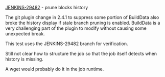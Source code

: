 [JENKINS-29482](https://issues.jenkins-ci.org/browse/JENKINS-29482) - prune blocks history

The git plugin change in 2.4.1 to suppress some portion of BuildData
also broke the history display if stale branch pruning is enabled.
BuildData is a very challenging part of the plugin to modify without
causing some unexpected break.

This test uses the JENKINS-29482 branch for verification.

Still not clear how to structure the job so that the job itself detects
when history is missing.

A wget would probably do it in the job runtime.
